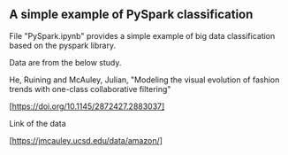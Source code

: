 ## A simple example of PySpark classification

File "PySpark.ipynb" provides a simple example of big data classification based on the pyspark library.

Data are from the below study.

He, Ruining and McAuley, Julian, "Modeling the visual evolution of fashion trends with one-class collaborative filtering"

[https://doi.org/10.1145/2872427.2883037]

Link of the data

[https://jmcauley.ucsd.edu/data/amazon/]

